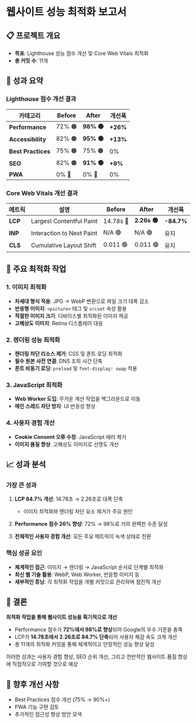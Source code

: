 
# 웹사이트 성능 최적화 보고서

## 📋 프로젝트 개요
- **목표**: Lighthouse 성능 점수 개선 및 Core Web Vitals 최적화
- **총 커밋 수**: 11개

## 🎯 성과 요약

### Lighthouse 점수 개선 결과
| 카테고리 | Before | After | 개선폭 |
|---------|--------|-------|--------|
| **Performance** | 72% 🟠 | **98% 🟢** | **+26%** |
| **Accessibility** | 82% 🟠 | **95% 🟢** | **+13%** |
| **Best Practices** | 75% 🟠 | 75% 🟠 | 0% |
| **SEO** | 82% 🟠 | **91% 🟢** | **+9%** |
| **PWA** | 0% 🔴 | 0% 🔴 | 0% |

### Core Web Vitals 개선 결과
| 메트릭 | 설명 | Before | After | 개선폭 |
|--------|------|--------|-------|--------|
| **LCP** | Largest Contentful Paint | 14.78s 🔴 | **2.26s 🟢** | **-84.7%** |
| **INP** | Interaction to Next Paint | N/A 🟢 | N/A 🟢 | 유지 |
| **CLS** | Cumulative Layout Shift | 0.011 🟢 | 0.011 🟢 | 유지 |

## 🔧 주요 최적화 작업

### 1. 이미지 최적화 
- **차세대 형식 적용**: JPG → WebP 변환으로 파일 크기 대폭 감소
- **반응형 이미지**: `<picture>` 태그 및 `srcset` 속성 활용
- **적절한 이미지 크기**: 디바이스별 최적화된 이미지 제공
- **고해상도 이미지**: Retina 디스플레이 대응

### 2. 렌더링 성능 최적화 
- **렌더링 차단 리소스 제거**: CSS 및 폰트 로딩 최적화
- **필수 원본 사전 연결**: DNS 조회 시간 단축
- **폰트 비동기 로딩**: `preload` 및 `font-display: swap` 적용

### 3. JavaScript 최적화 
- **Web Worker 도입**: 무거운 계산 작업을 백그라운드로 이동
- **메인 스레드 차단 방지**: UI 반응성 향상

### 4. 사용자 경험 개선 
- **Cookie Consent 오류 수정**: JavaScript 에러 제거
- **이미지 품질 향상**: 고해상도 이미지로 선명도 개선

## 📈 성과 분석

### 가장 큰 성과
1. **LCP 84.7% 개선**: 14.78초 → 2.26초로 대폭 단축
   - 이미지 최적화와 렌더링 차단 요소 제거가 주요 원인
   
2. **Performance 점수 26% 향상**: 72% → 98%로 거의 완벽한 수준 달성

3. **전체적인 사용자 경험 개선**: 모든 주요 메트릭이 녹색 상태로 전환

### 핵심 성공 요인
- **체계적인 접근**: 이미지 → 렌더링 → JavaScript 순서로 단계별 최적화
- **최신 웹 기술 활용**: WebP, Web Worker, 반응형 이미지 등
- **세부적인 튜닝**: 각 최적화 작업을 개별 커밋으로 관리하며 점진적 개선

## 🎯 결론

**최적화 작업을 통해 웹사이트 성능을 획기적으로 개선**

- Performance 점수가 **72%에서 98%로 향상**되어 Google의 우수 기준을 충족
- LCP가 **14.78초에서 2.26초로 84.7% 단축**되어 사용자 체감 속도 크게 개선
- 총 11개의 최적화 커밋을 통해 체계적이고 안정적인 성능 향상 달성

이러한 성과는 사용자 경험 향상, SEO 순위 개선, 그리고 전반적인 웹사이트 품질 향상에 직접적으로 기여할 것으로 예상

## 📝 향후 개선 사항
- Best Practices 점수 개선 (75% → 90%+)
- PWA 기능 구현 검토
- 추가적인 접근성 향상 방안 모색
